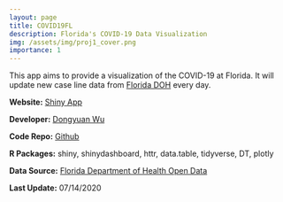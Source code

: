 ```yaml
---
layout: page
title: COVID19FL
description: Florida's COVID-19 Data Visualization
img: /assets/img/proj1_cover.png
importance: 1
---
```


This app aims to provide a visualization of the COVID-19 at Florida. It will update new case line data from <a href="http://www.floridahealth.gov/" target="_blank">Florida DOH</a> every day.

**Website:** <a href="https://dongyuanwu.shinyapps.io/COVID19FL/" target="_blank">Shiny App</a>

**Developer:** <a href="https://dongyuanwu.github.io" target="_blank">Dongyuan Wu</a>

**Code Repo:** <a href="https://github.com/dongyuanwu/COVID19FL" target="_blank">Github</a>

**R Packages:** shiny, shinydashboard, httr, data.table, tidyverse, DT, plotly

**Data Source:** <a href="https://open-fdoh.hub.arcgis.com/datasets/florida-covid19-case-line-data" target="_blank">Florida Department of Health Open Data</a>

**Last Update:** 07/14/2020